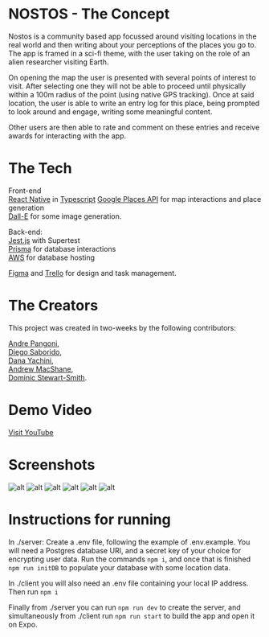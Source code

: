 # NOSTOS - The Concept

Nostos is a community based app focussed around visiting locations in the real world and then writing about your perceptions of the places you go to. The app is framed in a sci-fi theme, with the user taking on the role of an alien researcher visiting Earth.

On opening the map the user is presented with several points of interest to visit. After selecting one they will not be able to proceed until physically within a 100m radius of the point (using native GPS tracking). Once at said location, the user is able to write an entry log for this place, being prompted to look around and engage, writing some meaningful content.

Other users are then able to rate and comment on these entries and receive awards for interacting with the app.

# The Tech

Front-end  
[React Native](https://reactnative.dev/) in [Typescript](https://www.typescriptlang.org/)
[Google Places API](https://developers.google.com/maps) for map interactions and place generation  
[Dall-E](https://openai.com/dall-e-2) for some image generation.

Back-end:  
[Jest.js](https://jestjs.io/) with Supertest  
[Prisma](https://www.prisma.io/) for database interactions  
[AWS](https://aws.amazon.com/) for database hosting  

[Figma](https://www.figma.com/) and [Trello](https://trello.com/) for design and task management.  

# The Creators

This project was created in two-weeks by the following contributors:

[Andre Pangoni](https://github.com/andreeeeh),  
[Diego Saborido](https://github.com/diegosarkissian),  
[Dana Yachini](https://github.com/DanaYachini),  
[Andrew MacShane](https://github.com/amacsha),  
[Dominic Stewart-Smith](https://github.com/dominicstewartsmith).  

# Demo Video

[Visit YouTube](https://youtu.be/tUzWbjgdQwU)

# Screenshots
![alt](/screenshots/ship-view.png)
![alt](/screenshots/world-map.png)
![alt](/screenshots/entry-list.png)
![alt](/screenshots/new-entry.png)
![alt](/screenshots/entry-view.png)
![alt](/screenshots/profile-page.png)

# Instructions for running

In ./server:
Create a .env file, following the example of .env.example.
You will need a Postgres database URI, and a secret key of your choice for encrypting user data.
Run the commands `npm i`, and once that is finished `npm run initDB` to populate your database with some location data.

In ./client you will also need an .env file containing your local IP address.
Then run `npm i`

Finally from ./server you can run `npm run dev` to create the server, and simultaneously from ./client run `npm run start` to build the app and open it on Expo.